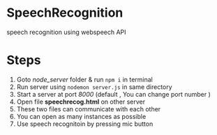 # SpeechRecognition
speech recognition using webspeech API

<h1>Steps</h1>

1. Goto *node_server* folder & run `npm i` in terminal
2. Run server using `nodemon server.js` in same directory
3. Start a server at port *8000* (default , You can change port number )
4. Open file **speechrecog.html** on other server 
3. These two files can communicate with each other
5. You can open as many instances as possible
6. Use speech recognitoin by pressing mic button
